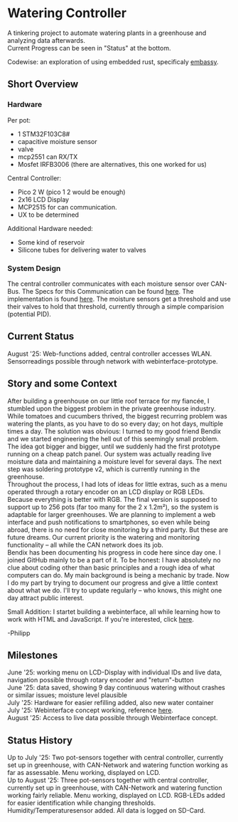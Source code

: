 # Watering Controller
A tinkering project to automate watering plants in a greenhouse and analyzing data afterwards.  
Current Progress can be seen in "Status" at the bottom.

Codewise: an exploration of using embedded rust, specificaly [embassy](https://embassy.dev/).

## Short Overview
### Hardware
Per pot:
  - 1 STM32F103C8# 
  - capacitive moisture sensor
  - valve
  - mcp2551 can RX/TX
  - Mosfet IRFB3006 (there are alternatives, this one worked for us)

Central Controller:
  - Pico 2 W (pico 1 2 would be enough)
  - 2x16 LCD Display
  - MCP2515 for can communication.
  - UX to be determined

Additional Hardware needed:
  - Some kind of reservoir
  - Silicone tubes for delivering water to valves

### System Design
The central controller communicates with each moisture sensor over CAN-Bus.
The Specs for this Communication can be found [here](/can_protocol.md). The implementation is found [here](/can_protocol).
The moisture sensors get a threshold and use their valves to hold that threshold, currently through a simple comparision (potential PID).

## Current Status
August '25: Web-functions added, central controller accesses WLAN. Sensorreadings possible through network with webinterface-prototype.

## Story and some Context
After building a greenhouse on our little roof terrace for my fiancée, I stumbled upon the biggest problem in the private greenhouse industry. While tomatoes and cucumbers thrived, the biggest recurring problem was watering the plants, as you have to do so every day; on hot days, multiple times a day.
The solution was obvious: I turned to my good friend Bendix and we started engineering the hell out of this seemingly small problem. The idea got bigger and bigger, until we suddenly had the first prototype running on a cheap patch panel. Our system was actually
reading live moisture data and maintaining a moisture level for several days. The next step was soldering prototype v2, which is currently running in the greenhouse.  
Throughout the process, I had lots of ideas for little extras, such as a menu operated through a rotary encoder on an LCD display or RGB LEDs. Because everything is better with RGB. The final version is supposed to support up to 256 pots (far too many for the 2 x 1.2m²), so the system is adaptable for larger greenhouses. We are planning to implement a
web interface and push notifications to smartphones, so even while being abroad, there is no need for close monitoring by a third party. But these are future dreams. Our current priority is the watering and monitoring functionality – all while the CAN network does its job.  
Bendix has been documenting his progress in code here since day one. I joined GitHub mainly to be a part of it. To be honest: I have absolutely no clue about coding other than basic principles and a rough idea of what computers can do. My main background is being a mechanic by trade. Now I do my part by
trying to document our progress and give a little context about what we do.
I'll try to update regularly – who knows, this might one day attract public interest.  

Small Addition: I startet building a webinterface, all while learning how to work with HTML and JavaScript. If you're interested, click [here](https://github.com/DoktorWussow/gewachshausomatwebinterface).

-Philipp
## Milestones
June '25: working menu on LCD-Display with individual IDs and live data, navigation possible through rotary encoder and "return"-button  
June '25: data saved, showing 9 day continuous watering without crashes or similar issues; moisture level plausible  
July '25: Hardware for easier refilling added, also new water container  
July '25: Webinterface concept working, reference [here](https://github.com/DoktorWussow/gewachshausomatwebinterface).  
August '25: Access to live data possible through Webinterface concept.
## Status History
Up to July '25: Two pot-sensors together with central controller, currently set up in greenhouse, with CAN-Network and watering function working as far as assessable. Menu working, displayed on LCD.  
Up to August '25: Three pot-sensors together with central controller, currently set up in greenhouse, with CAN-Network and watering function working fairly reliable. Menu working, displayed on LCD. RGB-LEDs added for easier identification while changing thresholds. Humidity/Temperaturesensor added. All data is logged on SD-Card.